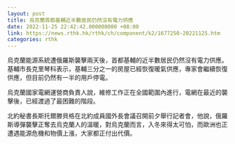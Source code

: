 ```yaml
---
layout: post
title: 烏克蘭首都基輔近半數居民仍然沒有電力供應
date: 2022-11-25 22:42:42.000000000 +08:00
link: https://news.rthk.hk/rthk/ch/component/k2/1677250-20221125.htm
categories: rthk
---
```


烏克蘭能源系統遭俄羅斯襲擊兩天後，首都基輔的近半數居民仍然沒有電力供應。基輔市長克里琴科表示，基輔三分之一的房屋已經恢復暖氣供應，專家會繼續恢復供應，但目前仍然有一半的用戶停電。

烏克蘭國家電網運營商負責人說，維修工作正在全國範圍內進行，電網在最近的襲擊後，已經渡過了最困難的階段。

北約秘書長斯托爾滕貝格在北約成員國外長會議召開前夕舉行記者會，他說，俄羅斯導彈襲擊正奪去烏克蘭人的溫暖，對烏克蘭而言，入冬來得太可怕，而歐洲也正遭遇能源危機和物價上漲，大家都正付出代價。
